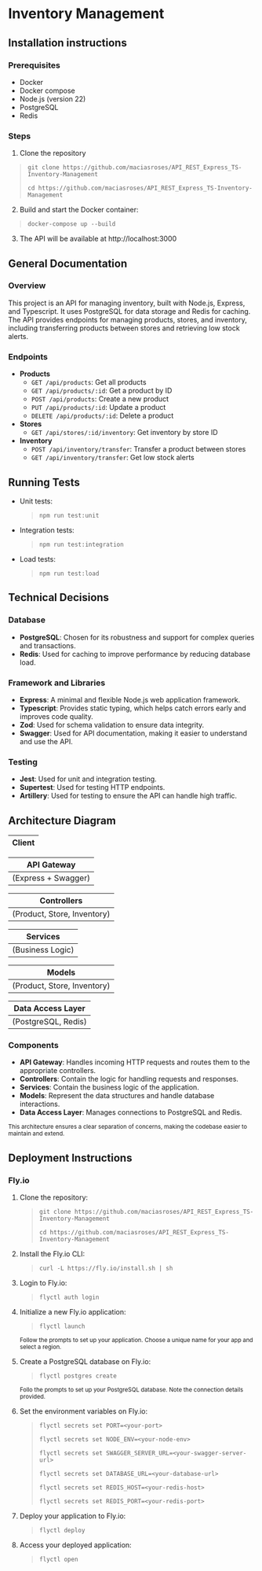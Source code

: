 # Inventory Management

## Installation instructions

### Prerequisites

- Docker
- Docker compose
- Node.js (version 22)
- PostgreSQL
- Redis

### Steps

1. Clone the repository

> `git clone https://github.com/maciasroses/API_REST_Express_TS-Inventory-Management`
>
> `cd https://github.com/maciasroses/API_REST_Express_TS-Inventory-Management`

2. Build and start the Docker container:

> `docker-compose up --build`

3. The API will be available at http://localhost:3000

## General Documentation

### Overview

This project is an API for managing inventory, built with Node.js, Express, and Typescript. It uses PostgreSQL for data storage and Redis for caching. The API provides endpoints for managing products, stores, and inventory, including transferring products between stores and retrieving low stock alerts.

### Endpoints

- <strong>Products</strong>
  - `GET /api/products`: Get all products
  - `GET /api/products/:id`: Get a product by ID
  - `POST /api/products`: Create a new product
  - `PUT /api/products/:id`: Update a product
  - `DELETE /api/products/:id`: Delete a product
- <strong>Stores</strong>
  - `GET /api/stores/:id/inventory`: Get inventory by store ID
- <strong>Inventory</strong>
  - `POST /api/inventory/transfer`: Transfer a product between stores
  - `GET /api/inventory/transfer`: Get low stock alerts

## Running Tests

- Unit tests:
  > `npm run test:unit`
- Integration tests:
  > `npm run test:integration`
- Load tests:
  > `npm run test:load`

## Technical Decisions

### Database

- <strong>PostgreSQL</strong>: Chosen for its robustness and support for complex queries and transactions.
- <strong>Redis</strong>: Used for caching to improve performance by reducing database load.

### Framework and Libraries

- <strong>Express</strong>: A minimal and flexible Node.js web application framework.
- <strong>Typescript</strong>: Provides static typing, which helps catch errors early and improves code quality.
- <strong>Zod</strong>: Used for schema validation to ensure data integrity.
- <strong>Swagger</strong>: Used for API documentation, making it easier to understand and use the API.

### Testing

- <strong>Jest</strong>: Used for unit and integration testing.
- <strong>Supertest</strong>: Used for testing HTTP endpoints.
- <strong>Artillery</strong>: Used for testing to ensure the API can handle high traffic.

## Architecture Diagram

| Client |
| ------ |

| API Gateway         |
| ------------------- |
| (Express + Swagger) |

| Controllers                 |
| --------------------------- |
| (Product, Store, Inventory) |

| Services         |
| ---------------- |
| (Business Logic) |

| Models                      |
| --------------------------- |
| (Product, Store, Inventory) |

| Data Access Layer   |
| ------------------- |
| (PostgreSQL, Redis) |

### Components

- <strong>API Gateway</strong>: Handles incoming HTTP requests and routes them to the appropriate controllers.
- <strong>Controllers</strong>: Contain the logic for handling requests and responses.
- <strong>Services</strong>: Contain the business logic of the application.
- <strong>Models</strong>: Represent the data structures and handle database interactions.
- <strong>Data Access Layer</strong>: Manages connections to PostgreSQL and Redis.

<small>This architecture ensures a clear separation of concerns, making the codebase easier to maintain and extend.</small>

## Deployment Instructions

### Fly.io

1. Clone the repository:

   > `git clone https://github.com/maciasroses/API_REST_Express_TS-Inventory-Management`
   >
   > `cd https://github.com/maciasroses/API_REST_Express_TS-Inventory-Management`

2. Install the Fly.io CLI:

   > `curl -L https://fly.io/install.sh | sh`

3. Login to Fly.io:

   > `flyctl auth login`

4. Initialize a new Fly.io application:

   > `flyctl launch`

   <small>Follow the prompts to set up your application. Choose a unique name for your app and select a region.</small>

5. Create a PostgreSQL database on Fly.io:

   > `flyctl postgres create`

   <small>Follo the prompts to set up your PostgreSQL database. Note the connection details provided.</small>

6. Set the environment variables on Fly.io:

   > `flyctl secrets set PORT=<your-port>`
   >
   > `flyctl secrets set NODE_ENV=<your-node-env>`
   >
   > `flyctl secrets set SWAGGER_SERVER_URL=<your-swagger-server-url>`
   >
   > `flyctl secrets set DATABASE_URL=<your-database-url>`
   >
   > `flyctl secrets set REDIS_HOST=<your-redis-host>`
   >
   > `flyctl secrets set REDIS_PORT=<your-redis-port>`

7. Deploy your application to Fly.io:

   > `flyctl deploy`

8. Access your deployed application:
   > `flyctl open`
